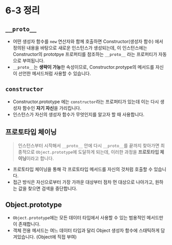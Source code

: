 # 6-3 정리
## `__proto__`
- 어떤 생성자 함수를 `new` 연산자와 함께 호출하면 Constructor(생성자 함수) 에서 정의된 내용을 바탕으로 새로운 인스턴스가 생성되는데, 이 인스턴스에는 Constructor의 prototpye 프로퍼티를 참조하는 `__proto__` 라는 프로퍼티가 자동으로 부여됩니다.
- `__proto__`는 **생략이 가능**한 속성이므로, Constructor.protype의 메서드를 자신이 선언한 메서드처럼 사용할 수 있습니다.

## `constructor`
- Constructor.prototype 에는 `constructor`라는 프로퍼티가 있는데 이는 다시 생성자 함수인 **자기 자신**을 가리킵니다.
- 인스턴스가 자신의 생성자 함수가 무엇인지를 알고자 할 때 사용합니다.

## 프로토타입 체이닝
> 인스턴스부터 시작해서 `__proto__` 안에 다시 `__proto__`를 끝까지 찾아가면 최종적으로 `Object.prototype`에 도달하게 되는데, 이러한 과정을 **프로토타입 체이닝**이라고 합니다.

- 프로토타입 체이닝을 통해 각 프로토타입 메서드를 자신의 것처럼 호출할 수 있습니다.
- 접근 방식은 자신으로부터 가장 가까운 대상부터 점차 먼 대상으로 나아가고, 원하는 값을 찾으면 검색을 중단합니다.

## Object.prototype
- `Object.prototype`에는 모든 데이터 타입에서 사용할 수 있는 범용적인 메서드만이 존재합니다.
- 객체 전용 메서드는 여느 데이터 타입과 달리 Object 생성자 함수에 스태틱하게 담겨있습니다. (Object에 직접 부여)
 
